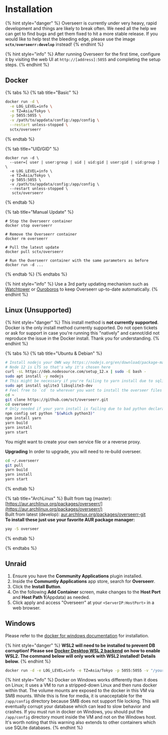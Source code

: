 # Installation

{% hint style="danger" %}
Overseerr is currently under very heavy, rapid development and things are likely to break often. We need all the help we can get to find bugs and get them fixed to hit a more stable release. If you would like to help test the bleeding edge, please use the image **`sctx/overseerr:develop`** instead!
{% endhint %}

{% hint style="info" %}
After running Overseerr for the first time, configure it by visiting the web UI at `http://[address]:5055` and completing the setup steps.
{% endhint %}

## Docker

{% tabs %}
{% tab title="Basic" %}
```bash
docker run -d \
  -e LOG_LEVEL=info \
  -e TZ=Asia/Tokyo \
  -p 5055:5055 \
  -v /path/to/appdata/config:/app/config \
  --restart unless-stopped \
  sctx/overseerr
```
{% endtab %}

{% tab title="UID/GID" %}
```text
docker run -d \
  --user=[ user | user:group | uid | uid:gid | user:gid | uid:group ] \
  -e LOG_LEVEL=info \
  -e TZ=Asia/Tokyo \
  -p 5055:5055 \
  -v /path/to/appdata/config:/app/config \
  --restart unless-stopped \
   sctx/overseerr
```
{% endtab %}

{% tab title="Manual Update" %}
```text
# Stop the Overseerr container
docker stop overseerr

# Remove the Overseerr container
docker rm overseerr

# Pull the latest update
docker pull sctx/overseerr

# Run the Overseerr container with the same parameters as before
docker run -d ...
```
{% endtab %}
{% endtabs %}

{% hint style="info" %}
Use a 3rd party updating mechanism such as [Watchtower](https://github.com/containrrr/watchtower) or [Ouroboros](https://github.com/pyouroboros/ouroboros) to keep Overseerr up-to-date automatically.
{% endhint %}

## Linux \(Unsupported\)
{% hint style="danger" %}
This install method is **not currently supported**. Docker is the only install method currently supported. Do not open tickets or ask for support in case you're running this "natively" and cannot/did not reproduce the issue in the Docker install. Thank you for understanding.
{% endhint %}

{% tabs %}
{% tab title="Ubuntu & Debian" %}
```bash
# Install nodejs your OWN way https://nodejs.org/en/download/package-manager/
# Node 12 is LTS so that's why it's chosen here
curl -sL https://deb.nodesource.com/setup_12.x | sudo -E bash -
sudo apt install -y nodejs
# This might be necessary if you're failing to yarn install due to sqlite3
sudo apt install sqlite3 libsqlite3-dev
# Feel free to `cd` to wherever you want to install the overseer files
cd ~
git clone https://github.com/sct/overseerr.git
cd overseerr
# Only needed if your yarn install is failing due to bad python declaration
npm config set python "$(which python3)"  
npm install yarn
yarn build
yarn install
yarn start
```
You might want to create your own service file or a reverse proxy.

**Upgrading**
In order to upgrade, you will need to re-build overseer.
```bash
cd ~/.overseerr
git pull
yarn build
yarn install
yarn start
```
{% endtab %}

{% tab title="ArchLinux" %}
Built from tag \(master\): [https://aur.archlinux.org/packages/overseerr/](https://aur.archlinux.org/packages/overseerr/)  
Built from latest \(develop\): [aur.archlinux.org/packages/overseerr-git](https://aur.archlinux.org/packages/overseerr-git/)  
**To install these just use your favorite AUR package manager:**

```bash
yay -S overseer
```
{% endtab %}

{% endtabs %}





## Unraid

1. Ensure you have the **Community Applications** plugin installed.
2. Inside the **Communtiy Applications** app store, search for **Overseerr**.
3. Click the **Install Button**.
4. On the following **Add Container** screen, make changes to the **Host Port** and **Host Path 1**\(Appdata\) as needed.
5. Click apply and access "Overseerr" at your `<ServerIP:HostPort>` in a web browser.

## Windows

Please refer to the [docker for windows documentation](https://docs.docker.com/docker-for-windows/) for installation.

{% hint style="danger" %}
**WSL2 will need to be installed to prevent DB corruption! Please see** [**Docker Desktop WSL 2 backend**](https://docs.docker.com/docker-for-windows/wsl/) **on how to enable WSL2. The command below will only work with WSL2 installed! Details below.**
{% endhint %}

```bash
docker run -d -e LOG_LEVEL=info -e TZ=Asia/Tokyo -p 5055:5055 -v "/your/path/here:/app/config" --restart unless-stopped sctx/overseerr
```

{% hint style="info" %}
Docker on Windows works differently than it does on Linux; it uses a VM to run a stripped-down Linux and then runs docker within that. The volume mounts are exposed to the docker in this VM via SMB mounts. While this is fine for media, it is unacceptable for the `/app/config` directory because SMB does not support file locking. This will eventually corrupt your database which can lead to slow behavior and crashes. If you must run in docker on Windows, you should put the `/app/config` directory mount inside the VM and not on the Windows host. It's worth noting that this warning also extends to other containers which use SQLite databases.
{% endhint %}


